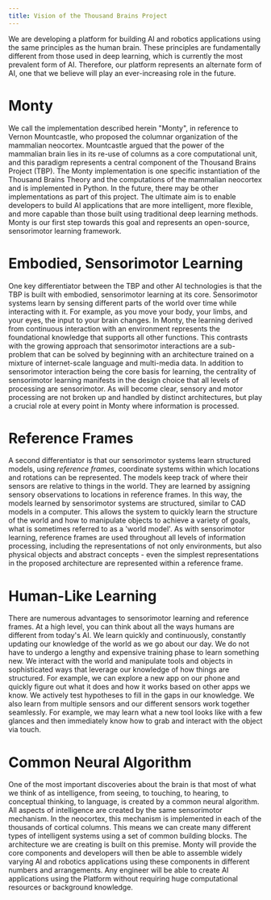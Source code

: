 ```yaml
---
title: Vision of the Thousand Brains Project
---
```

We are developing a platform for building AI and robotics applications using the same principles as the human brain. These principles are fundamentally different from those used in deep learning, which is currently the most prevalent form of AI. Therefore, our platform represents an alternate form of AI, one that we believe will play an ever-increasing role in the future.

# Monty

We call the implementation described herein "Monty", in reference to Vernon Mountcastle, who proposed the columnar organization of the mammalian neocortex. Mountcastle argued that the power of the mammalian brain lies in its re-use of columns as a core computational unit, and this paradigm represents a central component of the Thousand Brains Project (TBP). The Monty implementation is one specific instantiation of the Thousand Brains Theory and the computations of the mammalian neocortex and is implemented in Python. In the future, there may be other implementations as part of this project. The ultimate aim is to enable developers to build AI applications that are more intelligent, more flexible, and more capable than those built using traditional deep learning methods. Monty is our first step towards this goal and represents an open-source, sensorimotor learning framework.

# Embodied, Sensorimotor Learning

One key differentiator between the TBP and other AI technologies is that the TBP is built with embodied, sensorimotor learning at its core. Sensorimotor systems learn by sensing different parts of the world over time while interacting with it. For example, as you move your body, your limbs, and your eyes, the input to your brain changes. In Monty, the learning derived from continuous interaction with an environment represents the foundational knowledge that supports all other functions. This contrasts with the growing approach that sensorimotor interactions are a sub-problem that can be solved by beginning with an architecture trained on a mixture of internet-scale language and multi-media data. In addition to sensorimotor interaction being the core basis for learning, the centrality of sensorimotor learning manifests in the design choice that all levels of processing are sensorimotor. As will become clear, sensory and motor processing are not broken up and handled by distinct architectures, but play a crucial role at every point in Monty where information is processed.

# Reference Frames

A second differentiator is that our sensorimotor systems learn structured models, using _reference frames_, coordinate systems within which locations and rotations can be represented. The models keep track of where their sensors are relative to things in the world. They are learned by assigning sensory observations to locations in reference frames. In this way, the models learned by sensorimotor systems are structured, similar to CAD models in a computer. This allows the system to quickly learn the structure of the world and how to manipulate objects to achieve a variety of goals, what is sometimes referred to as a 'world model'. As with sensorimotor learning, reference frames are used throughout all levels of information processing, including the representations of not only environments, but also physical objects and abstract concepts - even the simplest representations in the proposed architecture are represented within a reference frame.

# Human-Like Learning

There are numerous advantages to sensorimotor learning and reference frames. At a high level, you can think about all the ways humans are different from today's AI. We learn quickly and continuously, constantly updating our knowledge of the world as we go about our day. We do not have to undergo a lengthy and expensive training phase to learn something new. We interact with the world and manipulate tools and objects in sophisticated ways that leverage our knowledge of how things are structured. For example, we can explore a new app on our phone and quickly figure out what it does and how it works based on other apps we know. We actively test hypotheses to fill in the gaps in our knowledge. We also learn from multiple sensors and our different sensors work together seamlessly. For example, we may learn what a new tool looks like with a few glances and then immediately know how to grab and interact with the object via touch.

# Common Neural Algorithm

One of the most important discoveries about the brain is that most of what we think of as intelligence, from seeing, to touching, to hearing, to conceptual thinking, to language, is created by a common neural algorithm. All aspects of intelligence are created by the same sensorimotor mechanism. In the neocortex, this mechanism is implemented in each of the thousands of cortical columns. This means we can create many different types of intelligent systems using a set of common building blocks. The architecture we are creating is built on this premise. Monty will provide the core components and developers will then be able to assemble widely varying AI and robotics applications using these components in different numbers and arrangements. Any engineer will be able to create AI applications using the Platform without requiring huge computational resources or background knowledge.
